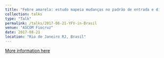 ```yaml
---
title: "Febre amarela: estudo mapeia mudanças no padrão de entrada e dispersão do vírus"
collection: talks
type: "Talk"
permalink: /talks/2017-08-21-YFV-in-Brasil
venue: "ASCOM Fiocruz"
date: 2017-08-21
location: "Rio de Janeiro RJ, Brasil"
---
```


[More information here](https://portal.fiocruz.br/noticia/febre-amarela-estudo-mapeia-mudancas-no-padrao-de-entrada-e-dispersao-do-virus)
